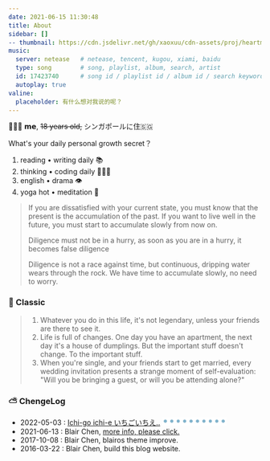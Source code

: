 ```yaml
---
date: 2021-06-15 11:30:48
title: About
sidebar: []
-- thumbnail: https://cdn.jsdelivr.net/gh/xaoxuu/cdn-assets/proj/heartmate/icon.png
music:
  server: netease   # netease, tencent, kugou, xiami, baidu
  type: song        # song, playlist, album, search, artist
  id: 17423740      # song id / playlist id / album id / search keyword
  autoplay: true
valine:
  placeholder: 有什么想对我说的呢？
---
```


👨🏻‍🎓 𝗺𝗲, ~~18 years old,~~ ‍シンガポールに住🇸🇬

What's your daily personal growth secret？

1. reading • writing daily 📚
2. thinking • coding daily 👩🏻‍💻
3. english • drama  👁
4. yoga hot • meditation 🧘

> If you are dissatisfied with your current state, you must know that the present is the accumulation of the past. If you want to live well in the future, you must start to accumulate slowly from now on.
>
> Diligence must not be in a hurry, as soon as you are in a hurry, it becomes false diligence
>
> Diligence is not a race against time, but continuous, dripping water wears through the rock. We have time to accumulate slowly, no need to worry.

<!--  image "/images/tw/blairme2.jpg", width="400px", alt=""

### ⭐ Who am I

<a href="/about"> Blair Chen</a> a data developer, GTD practitioner, live in Singapore, Singapore.

<a href="/about"> Blair Chen</a> focus on BI, python/SQL, data engineering, data modeling, computer science.

-->

### 🔑 Classic

> 1. Whatever you do in this life, it's not legendary, unless your friends are there to see it.
> 2. Life is full of changes. One day you have an apartment, the next day it's a house of dumplings. But the important stuff doesn't change. To the important stuff.
> 3. When you're single, and your friends start to get married, every wedding invitation presents a strange moment of self-evaluation: "Will you be bringing a guest, or will you be attending alone?"

<!-- 非名人名言： 任何对其它人或者事物报以极高期望的人是这个世界上最不幸福的人, 降低期望是通向幸福之路-->

### ⛅️ ChengeLog

- 2022-05-03 : [Ichi-go ichi-e いちごいちえ..](https://artsandculture.google.com/entity/m062s1m?hl=zh) <img src=/images/tw/main-progress-blue-dot.gif style="box-shadow:none; margin:0;height:16px">
- 2021-06-13 : Blair Chen, [more info, please click.](/changelog)
- 2017-10-08 : Blair Chen, blairos theme improve.
- 2016-03-22 : Blair Chen, build this blog website.
